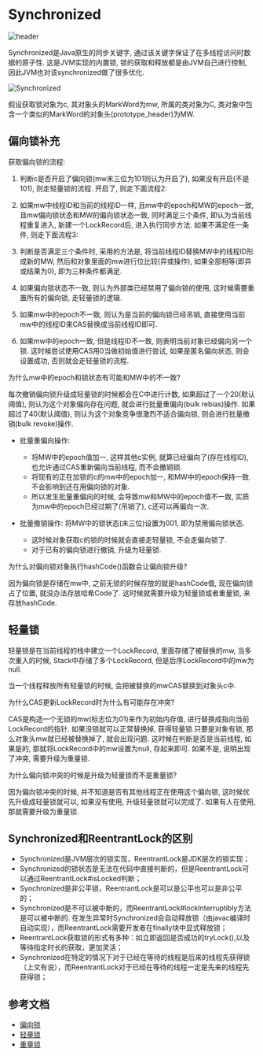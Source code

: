 # Synchronized

![header](https://image.cjyong.com/syn-header.png)

Synchronized是Java原生的同步关键字, 通过该关键字保证了在多线程访问时数据的原子性. 这是JVM实现的内置锁, 锁的获取和释放都是由JVM自己进行控制, 因此JVM也对该synchronized做了很多优化.

![Synchronized](https://image.cjyong.com/Synchronized.png)

假设获取锁对象为c, 其对象头的MarkWord为mw, 所属的类对象为C, 类对象中包含一个类似的MarkWord的对象头(prototype_header)为MW.

## 偏向锁补充

获取偏向锁的流程:

1. 判断c是否开启了偏向锁(mw末三位为101则认为开启了), 如果没有开启(不是101), 则走轻量锁的流程. 开启了, 则走下面流程2:
2. 如果mw中线程ID和当前的线程ID一样, 且mw中的epoch和MW的epoch一致, 且mw偏向锁状态和MW的偏向锁状态一致, 同时满足三个条件, 即认为当前线程重复进入, 新建一个LockRecord后, 进入执行同步方法. 如果不满足任一条件, 则走下面流程3:

  1. 判断是否满足三个条件时, 采用的方法是, 将当前线程ID替换MW中的线程ID形成新的MW, 然后和对象里面的mw进行位比较(异或操作), 如果全部相等(即异或结果为0), 即为三种条件都满足.

3. 如果偏向锁状态不一致, 则认为外部类已经禁用了偏向锁的使用, 这时候需要重置所有的偏向锁, 走轻量锁的逻辑.

4. 如果mw中的epoch不一致, 则认为是当前的偏向锁已经吊销, 直接使用当前mw中的线程ID来CAS替换成当前线程ID即可.

5. 如果mw中的epoch一致, 但是线程ID不一致, 则表明当前对象已经偏向另一个锁. 这时候尝试使用CAS用0当做初始值进行尝试, 如果是匿名偏向状态, 则会设置成功, 否则就会走轻量锁的流程.

为什么mw中的epoch和锁状态有可能和MW中的不一致?

每次撤销偏向锁升级成轻量锁的时候都会在C中进行计数, 如果超过了一个20(默认阈值), 则认为这个对象偏向存在问题, 就会进行批量重偏向(bulk rebias)操作. 如果超过了40(默认阈值), 则认为这个对象竞争很激烈不适合偏向锁, 则会进行批量撤销(bulk revoke)操作.

- 批量重偏向操作:

  - 将MW中的epoch值加一, 这样其他c实例, 就算已经偏向了(存在线程ID), 也允许通过CAS重新偏向当前线程, 而不会撤销锁.
  - 将现有的正在加锁的c的mw中的epoch加一, 和MW中的epoch保持一致. 不会影响到还在用偏向锁的对象.
  - 所以发生批量重偏向的时候, 会导致mw和MW中的epoch值不一致, 实质为mw中的epoch已经过期了(吊销了), c还可以再偏向一次.

- 批量撤销操作: 将MW中的锁状态(末三位)设置为001, 即为禁用偏向锁状态.

  - 这时候对象获取c的锁的时候就会直接走轻量锁, 不会走偏向锁了.
  - 对于已有的偏向锁进行撤销, 升级为轻量锁.

为什么对偏向锁对象执行hashCode()函数会让偏向锁升级?

因为偏向锁是存储在mw中, 之前无锁的时候存放的就是hashCode值, 现在偏向锁占了位置, 就没办法存放哈希Code了. 这时候就需要升级为轻量锁或者重量锁, 来存放hashCode.

## 轻量锁

轻量锁是在当前线程的栈中建立一个LockRecord, 里面存储了被替换的mw, 当多次重入的时候, Stack中存储了多个LockRecord, 但是后序LockRecord中的mw为null.

当一个线程释放所有轻量锁的时候, 会把被替换的mwCAS替换到对象头c中.

为什么CAS更新LockRecord时为什么有可能存在冲突?

CAS是构造一个无锁的mw(标志位为01)来作为初始内存值, 进行替换成指向当前LockRecord的指针. 如果没锁就可以正常替换掉, 获得轻量锁.只要是对象有锁, 那么对象头mw就已经被替换掉了, 就会出现问题. 这时候在判断是否是当前线程, 如果是的, 那就将LockRecord中的mw设置为null, 存起来即可. 如果不是, 说明出现了冲突, 需要升级为重量锁.

为什么偏向锁冲突的时候是升级为轻量锁而不是重量锁?

因为偏向锁冲突的时候, 并不知道是否有其他线程正在使用这个偏向锁, 这时候优先升级成轻量锁就可以, 如果没有使用, 升级轻量锁就可以完成了. 如果有人在使用, 那就需要升级为重量锁.

## Synchronized和ReentrantLock的区别

- Synchronized是JVM层次的锁实现，ReentrantLock是JDK层次的锁实现；
- Synchronized的锁状态是无法在代码中直接判断的，但是ReentrantLock可以通过ReentrantLock#isLocked判断；
- Synchronized是非公平锁，ReentrantLock是可以是公平也可以是非公平的；
- Synchronized是不可以被中断的，而ReentrantLock#lockInterruptibly方法是可以被中断的. 在发生异常时Synchronized会自动释放锁（由javac编译时自动实现），而ReentrantLock需要开发者在finally块中显式释放锁；
- ReentrantLock获取锁的形式有多种：如立即返回是否成功的tryLock(),以及等待指定时长的获取，更加灵活；
- Synchronized在特定的情况下对于已经在等待的线程是后来的线程先获得锁（上文有说），而ReentrantLock对于已经在等待的线程一定是先来的线程先获得锁；

## 参考文档

- [偏向锁](https://github.com/farmerjohngit/myblog/issues/13)
- [轻量锁](https://github.com/farmerjohngit/myblog/issues/14)
- [重量锁](https://github.com/farmerjohngit/myblog/issues/15)
